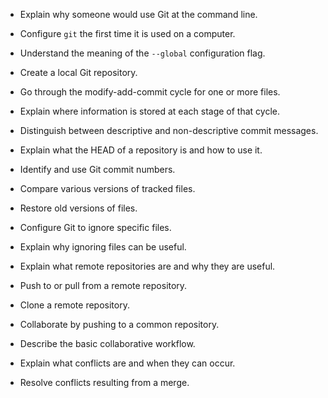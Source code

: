 - Explain why someone would use Git at the command line.

- Configure `git` the first time it is used on a computer.
- Understand the meaning of the `--global` configuration flag.

- Create a local Git repository.

- Go through the modify-add-commit cycle for one or more files.
- Explain where information is stored at each stage of that cycle.
- Distinguish between descriptive and non-descriptive commit messages.

- Explain what the HEAD of a repository is and how to use it.
- Identify and use Git commit numbers.
- Compare various versions of tracked files.
- Restore old versions of files.

- Configure Git to ignore specific files.
- Explain why ignoring files can be useful.

- Explain what remote repositories are and why they are useful.
- Push to or pull from a remote repository.

- Clone a remote repository.
- Collaborate by pushing to a common repository.
- Describe the basic collaborative workflow.

- Explain what conflicts are and when they can occur.
- Resolve conflicts resulting from a merge.

